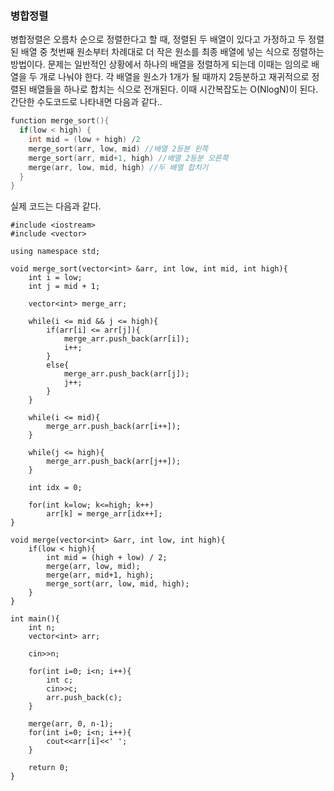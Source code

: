 ### 병합정렬
병합정렬은 오름차 순으로 정렬한다고 할 때, 정렬된 두 배열이 있다고 가정하고 두 정렬된 배열 중 첫번째 원소부터 차례대로 더 작은 원소를 최종 배열에 넣는 식으로 정렬하는 방법이다.
문제는 일반적인 상황에서 하나의 배열을 정렬하게 되는데 이때는 임의로 배열을 두 개로 나눠야 한다. 각 배열을 원소가 1개가 될 때까지 2등분하고 재귀적으로 정렬된 배열들을 하나로 합치는
식으로 전개된다. 이때 시간복잡도는 O(NlogN)이 된다. 간단한 수도코드로 나타내면 다음과 같다..
```c
function merge_sort(){
  if(low < high) {
    int mid = (low + high) /2
    merge_sort(arr, low, mid) //배열 2등분 왼쪽
    merge_sort(arr, mid+1, high) //배열 2등분 오른쪽
    merge(arr, low, mid, high) //두 배열 합치기
  }
}
```
실제 코드는 다음과 같다.
```
#include <iostream>
#include <vector>

using namespace std;

void merge_sort(vector<int> &arr, int low, int mid, int high){
    int i = low;
    int j = mid + 1;

    vector<int> merge_arr;

    while(i <= mid && j <= high){
        if(arr[i] <= arr[j]){
            merge_arr.push_back(arr[i]);
            i++;
        }
        else{
            merge_arr.push_back(arr[j]);
            j++;
        }
    }

    while(i <= mid){
        merge_arr.push_back(arr[i++]);
    }

    while(j <= high){
        merge_arr.push_back(arr[j++]);
    }

    int idx = 0;

    for(int k=low; k<=high; k++)
        arr[k] = merge_arr[idx++];
}

void merge(vector<int> &arr, int low, int high){
    if(low < high){
        int mid = (high + low) / 2;
        merge(arr, low, mid);
        merge(arr, mid+1, high);
        merge_sort(arr, low, mid, high);
    }
}

int main(){
    int n;
    vector<int> arr;

    cin>>n;

    for(int i=0; i<n; i++){
        int c;
        cin>>c;
        arr.push_back(c);
    }

    merge(arr, 0, n-1);
    for(int i=0; i<n; i++){
        cout<<arr[i]<<' ';
    }

    return 0;
}
```
